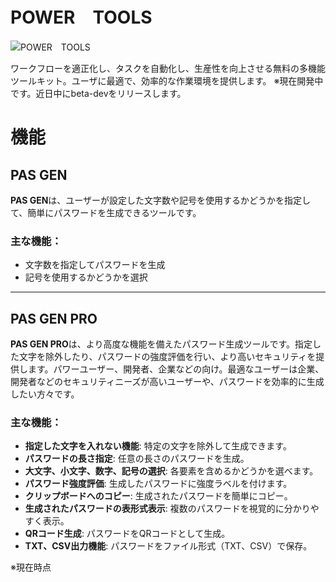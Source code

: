 # POWER　TOOLS
![POWER　TOOLS]([https://github.com/your-username/your-repo/raw/main/path/to/ああああああ.png](https://github.com/sata-x/POWER-TOOLS/blob/main/img/sukusyo_vegatool.png))

ワークフローを適正化し、タスクを自動化し、生産性を向上させる無料の多機能ツールキット。ユーザに最適で、効率的な作業環境を提供します。
※現在開発中です。近日中にbeta-devをリリースします。
# 機能

## PAS GEN
**PAS GEN**は、ユーザーが設定した文字数や記号を使用するかどうかを指定して、簡単にパスワードを生成できるツールです。
### 主な機能：
- 文字数を指定してパスワードを生成
- 記号を使用するかどうかを選択
---
## PAS GEN PRO
**PAS GEN PRO**は、より高度な機能を備えたパスワード生成ツールです。指定した文字を除外したり、パスワードの強度評価を行い、より高いセキュリティを提供します。パワーユーザー、開発者、企業などの向け。最適なユーザーは企業、開発者などのセキュリティニーズが高いユーザーや、パスワードを効率的に生成したい方々です。  
### 主な機能：
- **指定した文字を入れない機能**: 特定の文字を除外して生成できます。
- **パスワードの長さ指定**: 任意の長さのパスワードを生成。
- **大文字、小文字、数字、記号の選択**: 各要素を含めるかどうかを選べます。
- **パスワード強度評価**: 生成したパスワードに強度ラベルを付けます。
- **クリップボードへのコピー**: 生成されたパスワードを簡単にコピー。
- **生成されたパスワードの表形式表示**: 複数のパスワードを視覚的に分かりやすく表示。
- **QRコード生成**: パスワードをQRコードとして生成。
- **TXT、CSV出力機能**: パスワードをファイル形式（TXT、CSV）で保存。
 


※現在時点
